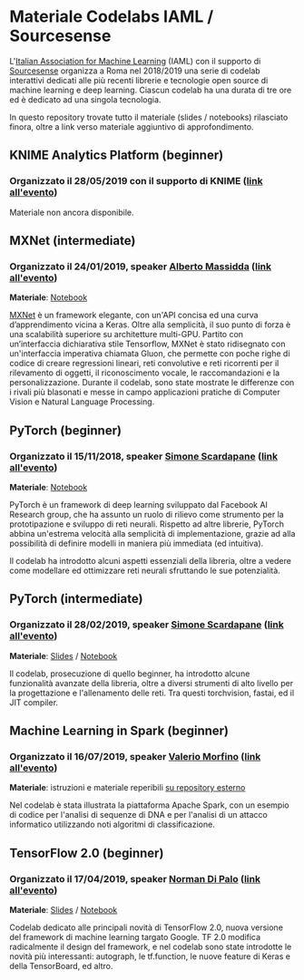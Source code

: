 # Materiale Codelabs IAML / Sourcesense

L'[Italian Association for Machine Learning](https://iaml.it) (IAML) con il supporto di [Sourcesense](https://www.sourcesense.com/en) organizza a Roma nel 2018/2019 una serie di codelab interattivi dedicati alle più recenti librerie e tecnologie open source di machine learning e deep learning. Ciascun codelab ha una durata di tre ore ed è dedicato ad una singola tecnologia.

In questo repository trovate tutto il materiale (slides / notebooks) rilasciato finora, oltre a link verso materiale aggiuntivo di approfondimento.

## KNIME Analytics Platform (beginner)
### Organizzato il 28/05/2019 con il supporto di KNIME ([link all'evento](https://www.eventbrite.it/e/biglietti-guided-analytics-learnathon-building-apps-for-automated-machine-learning-59696467742#))

Materiale non ancora disponibile.

## MXNet (intermediate)
### Organizzato il 24/01/2019, speaker [Alberto Massidda](https://it.linkedin.com/in/albertomassidda) ([link all'evento](https://www.eventbrite.it/e/biglietti-codelab-mxnet-3-ore-livello-intermedio-54399189440#))

**Materiale**: [Notebook](./%5BCODELAB%5D_MXNet_intermediate_IAML_Sourcesense.ipynb)

[MXNet](https://mxnet.apache.org/) è un framework elegante, con un'API concisa ed una curva d’apprendimento vicina a Keras. Oltre alla semplicità, il suo punto di forza è una scalabilità superiore su architetture multi-GPU. Partito con un’interfaccia dichiarativa stile Tensorflow, MXNet è stato ridisegnato con un'interfaccia imperativa chiamata Gluon, che permette con poche righe di codice di creare regressioni lineari, reti convolutive e reti ricorrenti per il rilevamento di oggetti, il riconoscimento vocale, le raccomandazioni e la personalizzazione. Durante il codelab, sono state mostrate le differenze con i rivali più blasonati e messe in campo applicazioni pratiche di Computer Vision e Natural Language Processing.

## PyTorch (beginner)
### Organizzato il 15/11/2018, speaker [Simone Scardapane](https://it.linkedin.com/in/simonescardapane/) ([link all'evento](https://www.eventbrite.it/e/biglietti-codelab-pytorch-3-ore-livello-beginner-51647369673#))

**Materiale**: [Notebook](./%5BCODELAB%5D_PyTorch_beginner_IAML_Sourcesense.ipynb)

PyTorch è un framework di deep learning sviluppato dal Facebook AI Research group, che ha assunto un ruolo di rilievo come strumento per la prototipazione e sviluppo di reti neurali. Rispetto ad altre librerie, PyTorch abbina un'estrema velocità alla semplicità di implementazione, grazie ad alla possibilità di definire modelli in maniera più immediata (ed intuitiva).

Il codelab ha introdotto alcuni aspetti essenziali della libreria, oltre a vedere come modellare ed ottimizzare reti neurali sfruttando le sue potenzialità.

## PyTorch (intermediate)
### Organizzato il 28/02/2019, speaker [Simone Scardapane](https://it.linkedin.com/in/simonescardapane/) ([link all'evento](https://www.eventbrite.it/e/biglietti-codelab-pytorch-3-ore-livello-intermediate-56197091012#))

**Materiale**: [Slides](https://docs.google.com/presentation/d/1OqLwbvu7suEWbLCTXMnVbIxPEhzwOLofo_YDjaP5Q0w/edit#slide=id.p) / [Notebook](./%5BCODELAB%5D_PyTorch_intermediate_IAML_Sourcesense.ipynb)

Il codelab, prosecuzione di quello beginner, ha introdotto alcune funzionalità avanzate della libreria, oltre a diversi strumenti di alto livello per la progettazione e l'allenamento delle reti. Tra questi torchvision, fastai, ed il JIT compiler.

## Machine Learning in Spark (beginner)
### Organizzato il 16/07/2019, speaker [Valerio Morfino](https://www.linkedin.com/in/valerio-morfino) ([link all'evento](https://www.eventbrite.it/e/biglietti-machine-learning-in-apache-spark-codelab-63552546377#))

**Materiale**: istruzioni e materiale reperibili [su repository esterno](https://github.com/valerio75/spark-codelab-0719)

Nel codelab è stata illustrata la piattaforma Apache Spark, con un esempio di codice per l'analisi di sequenze di DNA e per l'analisi di un attacco informatico utilizzando noti algoritmi di classificazione.

## TensorFlow 2.0 (beginner)
### Organizzato il 17/04/2019, speaker [Norman Di Palo](https://www.linkedin.com/in/norman-di-palo) ([link all'evento](https://www.eventbrite.it/e/biglietti-iniziare-con-tensorflow-20-novita-e-funzioni-59292359042#))

**Materiale**: [Slides](https://docs.google.com/presentation/d/18uEqulRDVV_Cq6cOcMhw65SkhiKfWl4odfXo-02jRfA/edit#slide=id.g580df605f0_4_0) / [Notebook](./%5BCODELAB%5D_TensorFlow_2_0_Introduction_IAML_Sourcesense.ipynb)

Codelab dedicato alle principali novità di TensorFlow 2.0, nuova versione del framework di machine learning targato Google. TF 2.0 modifica radicalmente il design del framework, e nel codelab sono state introdotte le novità più interessanti: autograph, le tf.function, le nuove feature di Keras e della TensorBoard, ed altro.
